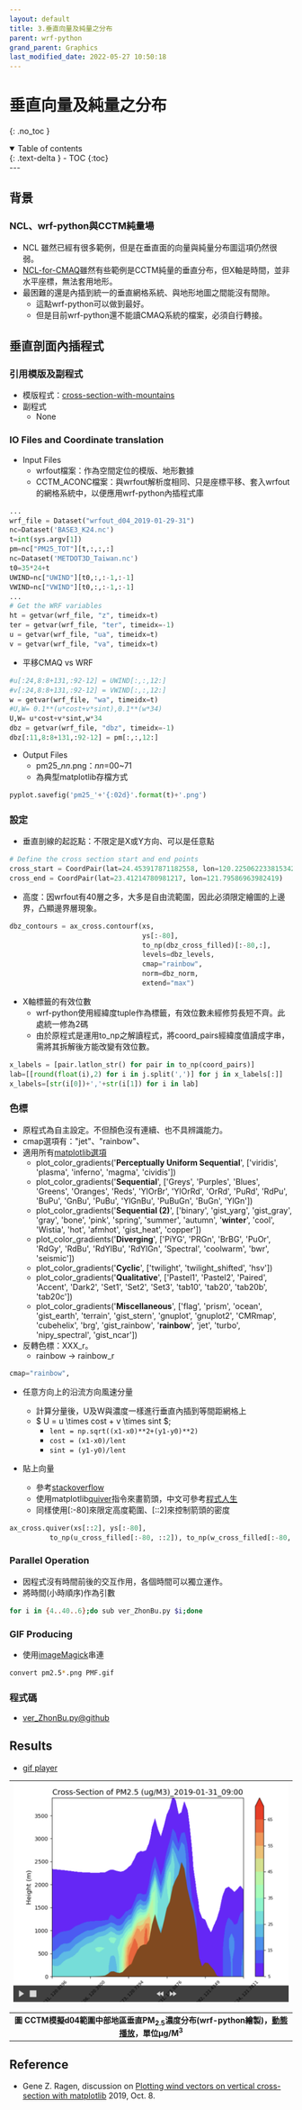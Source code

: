 ```yaml
---
layout: default
title: 3.垂直向量及純量之分布
parent: wrf-python
grand_parent: Graphics
last_modified_date: 2022-05-27 10:50:18
---
```


# 垂直向量及純量之分布
{: .no_toc }

<details open markdown="block">
  <summary>
    Table of contents
  </summary>
  {: .text-delta }
- TOC
{:toc}
</details>
---

## 背景
### NCL、wrf-python與CCTM純量場
- NCL 雖然已經有很多範例，但是在垂直面的向量與純量分布圖這項仍然很弱。
- [NCL-for-CMAQ](https://github.com/sunsanxia/NCL-for-CMAQ)雖然有些範例是CCTM純量的垂直分布，但X軸是時間，並非水平座標，無法套用地形。
- 最困難的還是內插到統一的垂直網格系統、與地形地圖之間能沒有間隙。
  - 這點wrf-python可以做到最好。
  - 但是目前wrf-python還不能讀CMAQ系統的檔案，必須自行轉接。

## 垂直剖面內插程式
### 引用模版及副程式
- 模版程式：[cross-section-with-mountains](https://wrf-python.readthedocs.io/en/latest/plot.html#cross-section-with-mountains)
- 副程式
  - None
### IO Files and Coordinate translation
- Input Files
  - wrfout檔案：作為空間定位的模版、地形數據
  - CCTM_ACONC檔案：與wrfout解析度相同、只是座標平移、套入wrfout的網格系統中，以便應用wrf-python內插程式庫

```python
...
wrf_file = Dataset("wrfout_d04_2019-01-29-31")
nc=Dataset('BASE3_K24.nc')
t=int(sys.argv[1])
pm=nc["PM25_TOT"][t,:,:,:]
nc=Dataset('METDOT3D_Taiwan.nc')
t0=35*24+t
UWIND=nc["UWIND"][t0,:,:-1,:-1]
VWIND=nc["VWIND"][t0,:,:-1,:-1]
...
# Get the WRF variables
ht = getvar(wrf_file, "z", timeidx=t)
ter = getvar(wrf_file, "ter", timeidx=-1)
u = getvar(wrf_file, "ua", timeidx=t)
v = getvar(wrf_file, "va", timeidx=t)
```
- 平移CMAQ vs WRF

```python
#u[:24,8:8+131,:92-12] = UWIND[:,:,12:]
#v[:24,8:8+131,:92-12] = VWIND[:,:,12:]
w = getvar(wrf_file, "wa", timeidx=t)
#U,W= 0.1**(u*cost+v*sint),0.1**(w*34)
U,W= u*cost+v*sint,w*34
dbz = getvar(wrf_file, "dbz", timeidx=-1)
dbz[:11,8:8+131,:92-12] = pm[:,:,12:]
```
- Output Files
  - pm25_*nn*.png：*nn*=00~71
  - 為典型matplotlib存檔方式

```python
pyplot.savefig('pm25_'+'{:02d}'.format(t)+'.png')
```
### 設定
- 垂直剖線的起訖點：不限定是X或Y方向、可以是任意點
```python
# Define the cross section start and end points
cross_start = CoordPair(lat=24.453917871182558, lon=120.225062233815342,)
cross_end = CoordPair(lat=23.41214780981217, lon=121.79586963982419)
```

- 高度：因wrfout有40層之多，大多是自由流範圍，因此必須限定繪圖的上邊界，凸顯邊界層現象。

```python
dbz_contours = ax_cross.contourf(xs,
                                 ys[:-80],
                                 to_np(dbz_cross_filled)[:-80,:],
                                 levels=dbz_levels,
                                 cmap="rainbow",
                                 norm=dbz_norm,
                                 extend="max")
```
- X軸標籤的有效位數
  - wrf-python使用經緯度tuple作為標籤，有效位數未經修剪長短不齊。此處統一修為2碼
  - 由於原程式是運用to_np之解讀程式，將coord_pairs經緯度值讀成字串，需將其拆解後方能改變有效位數。

```python
x_labels = [pair.latlon_str() for pair in to_np(coord_pairs)]
lab=[[round(float(i),2) for i in j.split(',')] for j in x_labels[:]]
x_labels=[str(i[0])+','+str(i[1]) for i in lab]
```
### 色標
- 原程式為自主設定。不但顏色沒有連續、也不具辨識能力。
- cmap選項有："jet"、"rainbow"、
- 適用所有[matplotlib選項](https://matplotlib.org/stable/tutorials/colors/colormaps.html)
  - plot_color_gradients('**Perceptually Uniform Sequential**',
                    ['viridis', 'plasma', 'inferno', 'magma', 'cividis'])
  - plot_color_gradients('**Sequential**',
                    ['Greys', 'Purples', 'Blues', 'Greens', 'Oranges', 'Reds',
                    'YlOrBr', 'YlOrRd', 'OrRd', 'PuRd', 'RdPu', 'BuPu',
                    'GnBu', 'PuBu', 'YlGnBu', 'PuBuGn', 'BuGn', 'YlGn'])
  - plot_color_gradients('**Sequential (2)**',
                    ['binary', 'gist_yarg', 'gist_gray', 'gray', 'bone',
                    'pink', 'spring', 'summer', 'autumn', '**winter**', 'cool',
                    'Wistia', 'hot', 'afmhot', 'gist_heat', 'copper'])                      
  - plot_color_gradients('**Diverging**',
                    ['PiYG', 'PRGn', 'BrBG', 'PuOr', 'RdGy', 'RdBu', 'RdYlBu',
                    'RdYlGn', 'Spectral', 'coolwarm', 'bwr', 'seismic'])
  - plot_color_gradients('**Cyclic**', ['twilight', 'twilight_shifted', 'hsv'])
  - plot_color_gradients('**Qualitative**',
                    ['Pastel1', 'Pastel2', 'Paired', 'Accent', 'Dark2',
                    'Set1', 'Set2', 'Set3', 'tab10', 'tab20', 'tab20b',
                    'tab20c'])  
  - plot_color_gradients('**Miscellaneous**',
                     ['flag', 'prism', 'ocean', 'gist_earth', 'terrain',
                      'gist_stern', 'gnuplot', 'gnuplot2', 'CMRmap',
                      'cubehelix', 'brg', 'gist_rainbow', '**rainbow**', 'jet',
                      'turbo', 'nipy_spectral', 'gist_ncar'])
- 反轉色標：XXX_r。
  - rainbow -> rainbow_r

```python
cmap="rainbow",
```
- 任意方向上的沿流方向風速分量
  - 計算分量後，U及W與濃度一樣進行垂直內插到等間距網格上
  - $ U =  u \times cost + v \times sint $;
    - `lent = np.sqrt((x1-x0)**2+(y1-y0)**2)`
    - `cost = (x1-x0)/lent`
    - `sint = (y1-y0)/lent`
    
- 貼上向量
  - 參考[stackoverflow](https://stackoverflow.com/questions/42117049/plotting-wind-vectors-on-vertical-cross-section-with-matplotlib)
  - 使用matplotlib[quiver](https://matplotlib.org/3.5.0/api/_as_gen/matplotlib.pyplot.quiver.html)指令來畫箭頭，中文可參考[程式人生](https://www.796t.com/content/1546226540.html)
  - 同樣使用[:-80]來限定高度範圍、[::2]來控制箭頭的密度

```python
ax_cross.quiver(xs[::2], ys[:-80],
          to_np(u_cross_filled[:-80, ::2]), to_np(w_cross_filled[:-80, ::2]))
```

### Parallel Operation
- 因程式沒有時間前後的交互作用，各個時間可以獨立運作。
- 將時間(小時順序)作為引數

```bash
for i in {4..40..6};do sub ver_ZhonBu.py $i;done
```
### GIF Producing
- 使用[imageMagick](https://imagemagick.org/script/convert.php)串連

```bash
convert pm2.5*.png PMF.gif
```

### 程式碼
- [ver_ZhonBu.py@github](https://github.com/sinotec2/Focus-on-Air-Quality/blob/main/GridModels/TWNEPA_RecommCMAQ/emis_sens/ver_ZhonBu.py)

## Results
- [gif player](https://sinotec2.github.io/PM2.5CrossSect/)

| ![wrf-python.png](https://github.com/sinotec2/Focus-on-Air-Quality/raw/main/assets/images/wrf-python.png) |
|:--:|
| <b>圖 CCTM模擬d04範圍中部地區垂直PM<sub>2.5</sub>濃度分布(wrf-python繪製)，[動態播放](https://sinotec2.github.io/PM2.5CrossSect/)，單位&mu;g/M<sup>3</sup> </b>|  


## Reference
- Gene Z. Ragen, discussion on [Plotting wind vectors on vertical cross-section with matplotlib](https://stackoverflow.com/questions/42117049/plotting-wind-vectors-on-vertical-cross-section-with-matplotlib) 2019, Oct. 8.